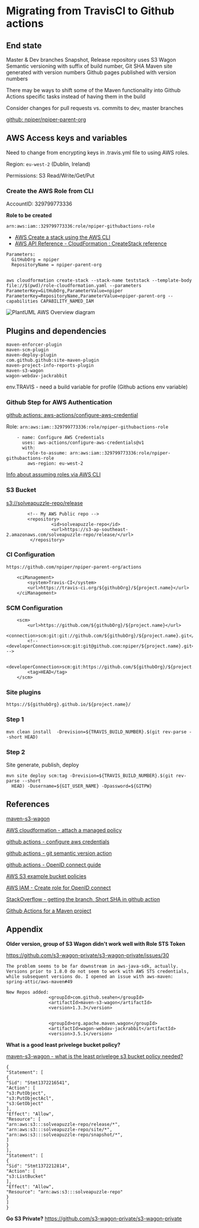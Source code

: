 # Migrating from TravisCI to Github actions

## End state

Master & Dev branches
Snapshot, Release repository uses S3 Wagon
Semantic versioning with suffix of build number, Git SHA
Maven site generated with version numbers
Github pages published with version numbers

There may be ways to shift some of the Maven functionality into Github Actions specific tasks instead of having them in the build

Consider changes for pull requests vs. commits to dev, master branches

[github: npiper/npiper-parent-org](https://github.com/npiper/npiper-parent-org)


## AWS Access keys and variables

Need to change from encrypting keys in .travis.yml file to using AWS roles.

Region: `eu-west-2` (Dublin, Ireland)

Permissions:
S3 Read/Write/Get/Put



### Create the AWS Role from CLI

AccountID: 329799773336

**Role to be created**
```
arn:aws:iam::329799773336:role/npiper-githubactions-role
```

 * [AWS Create a stack using the AWS CLI](https://docs.aws.amazon.com/AWSCloudFormation/latest/UserGuide/using-cfn-cli-creating-stack.html)
 * [AWS API Reference - CloudFormation : CreateStack reference](https://docs.aws.amazon.com/AWSCloudFormation/latest/APIReference/API_CreateStack.html)


```
Parameters:  
  GitHubOrg = npiper
  RepositoryName = npiper-parent-org


aws cloudformation create-stack --stack-name teststack --template-body file://$(pwd)/role-cloudformation.yaml --parameters ParameterKey=GitHubOrg,ParameterValue=npiper ParameterKey=RepositoryName,ParameterValue=npiper-parent-org --capabilities CAPABILITY_NAMED_IAM
```

![PlantUML AWS Overview diagram](http://www.plantuml.com/plantuml/svg/VLFFJYCz3B_dAKnE_QIPpeUuSLZHxHwM0wAYI9pJnBHPCaaK9qLbjU--pao1qK8vJMp__ZXsvegoIhdq3dwYSm4UGd96Y3E3ZzOZB1xMgrhSvHpfikkIUfvlRTwLJI5CElYCFizrw3lrJ4vjg7vRomLg7qDgerE-gdVxyulv_vsnbCMPzTeLyoRUyNSP-ZxuUUJmO_rx8UkHQ16Zirfb6ppxE7S2liuXgIrsQzj7XyTeZMblDPwYe2x9viErGP_vo-smbV8Qttr4GfsLtpe4cJ062R_5PnOp6iC52r03aeBReuhbvSLXEn1hygBT5Fs4kGOtQeyUxhX4bha7-Pzu3CvWgaOE5Q5yIp1Y6daLQHUo57-4U6r-eJKItIZFJVISkWiEPpxQYAaU6pcUst6FIW_pR1ENP2Ch0dA0L3oC03WYO5EiCzpRAHyUvlf-FHjPz-49VICf4ujo6eO476VqXSezzZ4abGwlErac7A3ApJBNQjZ8qQJDLPGDAWc6eFQkIjvLXbPvl4jmNpckCFMMgDvnDYwbPgZvkBas1cVrWGrNmm7uYSD80JMeiitf-HWJ_2nOevV1UzIvaRVNFvQh5FRMO6BLuGRpuxm__y-gmQH9QDjlC7rmS5aVr-KMy-tcL_K0Zc8vHbAyluE1Ef5YvauTspNZ_Vv5JrPRVSP6OK5KUgmWAQQ8odZT6CF79Rrl4yvtIGeXhj2Rqhk_)



## Plugins and dependencies

```
maven-enforcer-plugin
maven-scm-plugin
maven-deploy-plugin
com.github.github:site-maven-plugin
maven-project-info-reports-plugin
maven-s3-wagon
wagon-webdav-jackrabbit
```

env.TRAVIS - need a build variable for profile (Github actions env variable)

### Github Step for AWS Authentication

[github actions:  aws-actions/configure-aws-credential](https://github.com/marketplace/actions/configure-aws-credentials-action-for-github-actions)

Role: `arn:aws:iam::329799773336:role/npiper-githubactions-role`

```
    - name: Configure AWS Credentials
      uses: aws-actions/configure-aws-credentials@v1
      with:
        role-to-assume: arn:aws:iam::329799773336:role/npiper-githubactions-role
        aws-region: eu-west-2
```

[Info about assuming roles via AWS CLI](https://aws.amazon.com/premiumsupport/knowledge-center/iam-assume-role-cli/)

### S3 Bucket

[s3://solveapuzzle-repo/release](https://s3-ap-southeast-2.amazonaws.com/solveapuzzle-repo/release)

```
        <!-- My AWS Public repo -->
        <repository>
                 <id>solveapuzzle-repo</id>
                 <url>https://s3-ap-southeast-2.amazonaws.com/solveapuzzle-repo/release/</url>
         </repository>
```

### CI Configuration

```
https://github.com/npiper/npiper-parent-org/actions
```

```
	<ciManagement>
		<system>Travis-CI</system>
		<url>https://travis-ci.org/${githubOrg}/${project.name}</url>
	</ciManagement>
```

### SCM Configuration

```
	<scm>
		<url>https://github.com/${githubOrg}/${project.name}</url>
		<connection>scm:git:git://github.com/${githubOrg}/${project.name}.git</connection>
		<!-- <developerConnection>scm:git:git@github.com:npiper/${project.name}.git</developerConnection> -->

		<developerConnection>scm:git:https://github.com/${githubOrg}/${project.name}.git</developerConnection>
		<tag>HEAD</tag>
	</scm>

```


### Site plugins

```
https://${githubOrg}.github.io/${project.name}/
```


### Step 1

```
mvn clean install  -Drevision=${TRAVIS_BUILD_NUMBER}.$(git rev-parse --short HEAD)
```

### Step 2

Site generate, publish, deploy

```
mvn site deploy scm:tag -Drevision=${TRAVIS_BUILD_NUMBER}.$(git rev-parse --short
  HEAD) -Dusername=${GIT_USER_NAME} -Dpassword=${GITPW}
```
  
## References 

[maven-s3-wagon](https://github.com/seahen/maven-s3-wagon)

[AWS cloudformation - attach a managed policy](https://aws.amazon.com/premiumsupport/knowledge-center/cloudformation-attach-managed-policy/)

[github actions - configure aws credentials](https://github.com/aws-actions/configure-aws-credentials)

[github actions - git semantic version action](https://github.com/marketplace/actions/git-version)

[github actions - OpenID connect guide](https://docs.github.com/en/actions/deployment/security-hardening-your-deployments/about-security-hardening-with-openid-connect#example-subject-claims)

[AWS S3 example bucket policies](https://docs.aws.amazon.com/AmazonS3/latest/userguide/example-bucket-policies.html#example-bucket-policies-use-case-4)

[AWS IAM - Create role for OpenID connect](https://docs.aws.amazon.com/IAM/latest/UserGuide/id_roles_create_for-idp_oidc.html)

[StackOverflow - getting the branch, Short SHA in github action](https://stackoverflow.com/questions/58886293/getting-current-branch-and-commit-hash-in-github-action)

[Github Actions for a Maven project](https://medium.com/@alexander.volminger/ci-cd-for-java-maven-using-github-actions-d009a7cb4b8f)

## Appendix


**Older version, group of S3 Wagon didn't work well with Role STS Token**

https://github.com/s3-wagon-private/s3-wagon-private/issues/30

```
The problem seems to be far downstream in aws-java-sdk, actually. Versions prior to 1.8.0 do not seem to work with AWS STS credentials, while subsequent versions do. I opened an issue with aws-maven: spring-attic/aws-maven#49

New Repos added:
				<groupId>com.github.seahen</groupId>
				<artifactId>maven-s3-wagon</artifactId>
				<version>1.3.3</version>


				<groupId>org.apache.maven.wagon</groupId>
				<artifactId>wagon-webdav-jackrabbit</artifactId>
				<version>3.5.1</version>
```

**What is a good least privelege bucket policy?**

[maven-s3-wagon - what is the least privelege s3 bucket policy needed?](https://github.com/jcaddel/maven-s3-wagon/issues/10)

```
{
"Statement": [
{
"Sid": "Stmt1372216541",
"Action": [
"s3:PutObject",
"s3:PutObjectAcl",
"s3:GetObject"
],
"Effect": "Allow",
"Resource": [
"arn:aws:s3:::solveapuzzle-repo/release/*",
"arn:aws:s3:::solveapuzzle-repo/site/*",
"arn:aws:s3:::solveapuzzle-repo/snapshot/*",
]
}
],
"Statement": [
{
"Sid": "Stmt1372212814",
"Action": [
"s3:ListBucket"
],
"Effect": "Allow",
"Resource": "arn:aws:s3:::solveapuzzle-repo"
}
]
}
```

**Go S3 Private?**
https://github.com/s3-wagon-private/s3-wagon-private